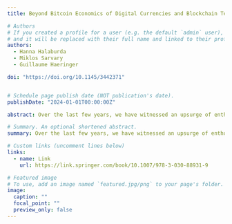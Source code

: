 ```yaml
---
title: Beyond Bitcoin Economics of Digital Currencies and Blockchain Technologies

# Authors
# If you created a profile for a user (e.g. the default `admin` user), write the username (folder name) here
# and it will be replaced with their full name and linked to their profile.
authors:
  - Hanna Halaburda
  - Miklos Sarvary
  - Guillaume Haeringer

doi: "https://doi.org/10.1145/3442371"


# Schedule page publish date (NOT publication's date).
publishDate: "2024-01-01T00:00:00Z"

abstract: Over the last few years, we have witnessed an upsurge of enthusiasm about cryptocurrencies and, more generally, the so-called blockchain technology. In this new and updated edition, the authors explore what exactly these new technologies entail and promise. They argue that to understand the potential challenges and further developments in the market, one needs to develop an understanding of what needs these innovations fulfill and what business models are consistent with their use. For that, we need to sufficiently understand both the technology and how it affects the economic forces at play.

# Summary. An optional shortened abstract.
summary: Over the last few years, we have witnessed an upsurge of enthusiasm about cryptocurrencies and, more generally, the so-called blockchain technology. In this new and updated edition, the authors explore what exactly these new technologies entail and promise. They argue that to understand the potential challenges and further developments in the market, one needs to develop an understanding of what needs these innovations fulfill and what business models are consistent with their use. For that, we need to sufficiently understand both the technology and how it affects the economic forces at play.

# Custom links (uncomment lines below)
links:
  - name: Link
    url: https://link.springer.com/book/10.1007/978-3-030-88931-9

# Featured image
# To use, add an image named `featured.jpg/png` to your page's folder.
image:
  caption: ""
  focal_point: ""
  preview_only: false
---
```

